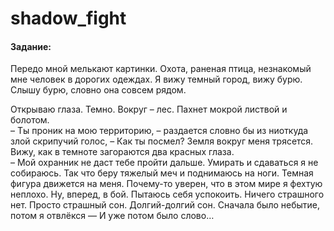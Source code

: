 <h1>shadow_fight</h1>

<h4>Задание:</h4>
<p>Передо мной мелькают картинки. Охота, раненая птица, незнакомый мне человек в дорогих одеждах. Я вижу темный город, вижу бурю. Слышу бурю, словно она совсем рядом.</p>

<p>Открываю глаза. Темно. Вокруг – лес. Пахнет мокрой листвой и болотом.<br>– Ты проник на мою территорию, – раздается словно бы из ниоткуда злой скрипучий голос, – Как ты посмел?  Земля вокруг меня трясется. Вижу, как в темноте загораются два красных глаза.<br>– Мой охранник не даст тебе пройти дальше.  Умирать и сдаваться я не собираюсь. Так что беру тяжелый меч и поднимаюсь на ноги. Темная фигура движется на меня. Почему-то уверен, что в этом мире я фехтую неплохо. Ну, вперед, в бой.  Пытаюсь себя успокоить. Ничего страшного нет. Просто страшный сон. Долгий-долгий сон. Сначала было небытие, потом я отвлёкся — И уже потом было слово…</p>


